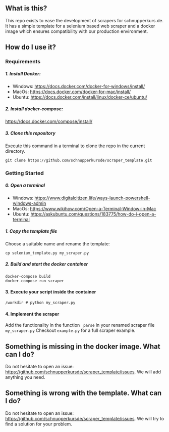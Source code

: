 ## What is this?

This repo exists to ease the development of scrapers for schnupperkurs.de.
It has a simple template for a selenium based web scraper and a docker image
which ensures compatibility with our production environment.

## How do I use it?

### Requirements

##### 1. Install Docker:
* Windows: https://docs.docker.com/docker-for-windows/install/
* MacOs: https://docs.docker.com/docker-for-mac/install/
* Ubuntu: https://docs.docker.com/install/linux/docker-ce/ubuntu/

##### 2. Install docker-compose:
https://docs.docker.com/compose/install/

##### 3. Clone this repository
Execute this command in a terminal to clone the repo in the current directory.

```
git clone https://github.com/schnupperkursde/scraper_template.git
```

### Getting Started
##### 0. Open a terminal
* Windows: https://www.digitalcitizen.life/ways-launch-powershell-windows-admin
* MacOs: https://www.wikihow.com/Open-a-Terminal-Window-in-Mac
* Ubuntu: https://askubuntu.com/questions/183775/how-do-i-open-a-terminal

##### 1. Copy the template file
Choose a suitable name and rename the template:
```
cp selenium_template.py my_scraper.py
```

##### 2. Build and start the docker container

```
docker-compose build
docker-compose run scraper
```
#### 3. Execute your script inside the container
```
/workdir # python my_scraper.py
```

#### 4. Implement the scraper
Add the functionality in the function ``` parse``` in your renamed scraper file ```my_scraper.py```
Checkout `example.py` for a full scraper example.

## Something is missing in the docker image. What can I do?
Do not hesitate to open an issue: https://github.com/schnupperkursde/scraper_template/issues. 
We will add anything you need.
## Something is wrong with the template. What can I do?
Do not hesitate to open an issue: https://github.com/schnupperkursde/scraper_template/issues. 
We will try to find a solution for your problem.
